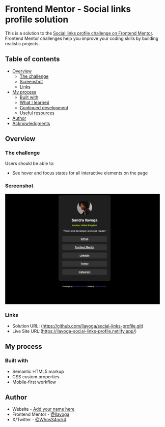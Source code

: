 # Frontend Mentor - Social links profile solution

This is a solution to the [Social links profile challenge on Frontend Mentor](https://www.frontendmentor.io/challenges/social-links-profile-UG32l9m6dQ). Frontend Mentor challenges help you improve your coding skills by building realistic projects. 

## Table of contents

- [Overview](#overview)
  - [The challenge](#the-challenge)
  - [Screenshot](#screenshot)
  - [Links](#links)
- [My process](#my-process)
  - [Built with](#built-with)
  - [What I learned](#what-i-learned)
  - [Continued development](#continued-development)
  - [Useful resources](#useful-resources)
- [Author](#author)
- [Acknowledgments](#acknowledgments)


## Overview

### The challenge

Users should be able to:

- See hover and focus states for all interactive elements on the page

### Screenshot

![](screenshot.png)


### Links

- Solution URL: (https://github.com/Ilavoga/social-links-profile.git)
- Live Site URL:(https://ilavoga-social-links-profile.netlify.app/)

## My process

### Built with

- Semantic HTML5 markup
- CSS custom properties
- Mobile-first workflow


## Author

- Website - [Add your name here](https://www.your-site.com)
- Frontend Mentor - [@Ilavoga](https://www.frontendmentor.io/profile/Ilavoga)
- X/Twitter - [@WhosS4ndr4](https://x.com/WhosS4ndr4)


